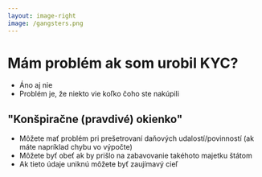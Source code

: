 ```yaml
---
layout: image-right
image: /gangsters.png
---
```


# Mám problém ak som urobil KYC?

- Áno aj nie
- Problém je, že niekto vie koľko čoho ste nakúpili

## "Konšpiračne (pravdivé) okienko"
- Môžete mať problém pri prešetrovaní daňových udalostí/povinností (ak máte napríklad chybu vo výpočte)
- Môžete byť obeť ak by prišlo na zabavovanie takéhoto majetku štátom
- Ak tieto údaje uniknú môžete byť zaujímavý cieľ